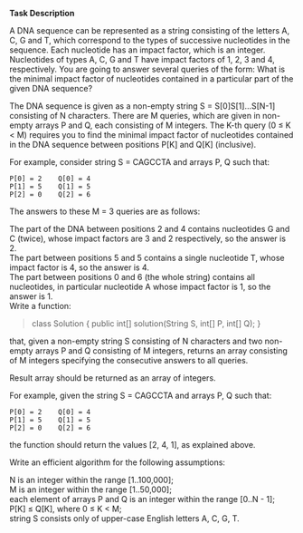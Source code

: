**Task Description**

A DNA sequence can be represented as a string consisting of the letters A, C, G and T, which correspond to the types of successive nucleotides in the sequence. Each nucleotide has an impact factor, which is an integer. Nucleotides of types A, C, G and T have impact factors of 1, 2, 3 and 4, respectively. You are going to answer several queries of the form: What is the minimal impact factor of nucleotides contained in a particular part of the given DNA sequence?



The DNA sequence is given as a non-empty string S = S[0]S[1]...S[N-1] consisting of N characters. There are M queries, which are given in non-empty arrays P and Q, each consisting of M integers. The K-th query (0 ≤ K < M) requires you to find the minimal impact factor of nucleotides contained in the DNA sequence between positions P[K] and Q[K] (inclusive).

For example, consider string S = CAGCCTA and arrays P, Q such that:

    P[0] = 2    Q[0] = 4  
    P[1] = 5    Q[1] = 5  
    P[2] = 0    Q[2] = 6  
The answers to these M = 3 queries are as follows:

The part of the DNA between positions 2 and 4 contains nucleotides G and C (twice), whose impact factors are 3 and 2 respectively, so the answer is 2.  
The part between positions 5 and 5 contains a single nucleotide T, whose impact factor is 4, so the answer is 4.  
The part between positions 0 and 6 (the whole string) contains all nucleotides, in particular nucleotide A whose impact factor is 1, so the answer is 1.  
Write a function:

> class Solution { public int[] solution(String S, int[] P, int[] Q); }

that, given a non-empty string S consisting of N characters and two non-empty arrays P and Q consisting of M integers, returns an array consisting of M integers specifying the consecutive answers to all queries.

Result array should be returned as an array of integers.

For example, given the string S = CAGCCTA and arrays P, Q such that:

    P[0] = 2    Q[0] = 4  
    P[1] = 5    Q[1] = 5  
    P[2] = 0    Q[2] = 6  
the function should return the values [2, 4, 1], as explained above.

Write an efficient algorithm for the following assumptions:

N is an integer within the range [1..100,000];  
M is an integer within the range [1..50,000];  
each element of arrays P and Q is an integer within the range [0..N - 1];  
P[K] ≤ Q[K], where 0 ≤ K < M;  
string S consists only of upper-case English letters A, C, G, T.
